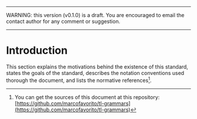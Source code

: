 ******

WARNING: this version (v0.1.0) is a draft. 
You are encouraged
to email the contact author for any comment or suggestion.

******

# Introduction

This section explains the motivations
behind the existence of this standard,
states the goals of the standard,
describes the notation conventions
used thorough the document,
and lists the normative references[^1].


[^1]: You can get the sources of this document at this repository:
      [https://github.com/marcofavorito/tl-grammars](https://github.com/marcofavorito/tl-grammars)
